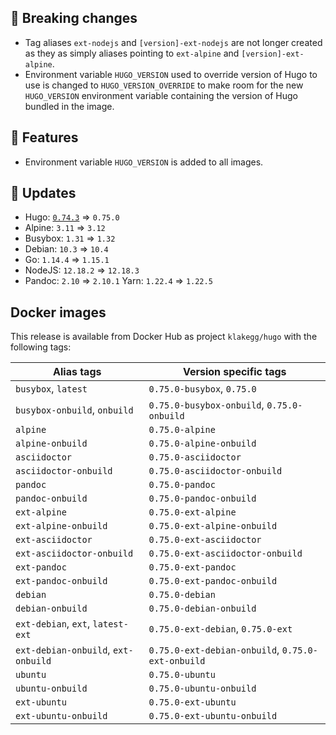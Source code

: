## :loudspeaker: Breaking changes

* Tag aliases `ext-nodejs` and `[version]-ext-nodejs` are not longer created as they as simply aliases pointing to `ext-alpine` and `[version]-ext-alpine`.
* Environment variable `HUGO_VERSION` used to override version of Hugo to use is changed to `HUGO_VERSION_OVERRIDE` to make room for the new `HUGO_VERSION` environment variable containing the version of Hugo bundled in the image.


## :tada: Features

* Environment variable `HUGO_VERSION` is added to all images.


## :heartbeat: Updates

* Hugo: [`0.74.3`](https://github.com/klakegg/docker-hugo/releases/tag/0.74.3) => `0.75.0`
* Alpine: `3.11` => `3.12`
* Busybox: `1.31` => `1.32`
* Debian: `10.3` => `10.4`
* Go: `1.14.4` => `1.15.1`
* NodeJS: `12.18.2` => `12.18.3`
* Pandoc: `2.10` => `2.10.1`
 Yarn: `1.22.4` => `1.22.5`


## Docker images

This release is available from Docker Hub as project `klakegg/hugo` with the following tags:

| Alias tags                   | Version specific tags                      |
| ---------------------------- | ------------------------------------------ |
| `busybox`, `latest`          | `0.75.0-busybox`, `0.75.0`                 |
| `busybox-onbuild`, `onbuild` | `0.75.0-busybox-onbuild`, `0.75.0-onbuild` |
| `alpine`                     | `0.75.0-alpine`                            |
| `alpine-onbuild`             | `0.75.0-alpine-onbuild`                    |
| `asciidoctor`                | `0.75.0-asciidoctor`                       |
| `asciidoctor-onbuild`        | `0.75.0-asciidoctor-onbuild`               |
| `pandoc`                     | `0.75.0-pandoc`                            |
| `pandoc-onbuild`             | `0.75.0-pandoc-onbuild`                    |
| `ext-alpine`                 | `0.75.0-ext-alpine`                        |
| `ext-alpine-onbuild`         | `0.75.0-ext-alpine-onbuild`                |
| `ext-asciidoctor`            | `0.75.0-ext-asciidoctor`                   |
| `ext-asciidoctor-onbuild`    | `0.75.0-ext-asciidoctor-onbuild`           |
| `ext-pandoc`                 | `0.75.0-ext-pandoc`                        |
| `ext-pandoc-onbuild`         | `0.75.0-ext-pandoc-onbuild`                |
| `debian`                     | `0.75.0-debian`                            |
| `debian-onbuild`             | `0.75.0-debian-onbuild`                    |
| `ext-debian`, `ext`, `latest-ext` | `0.75.0-ext-debian`, `0.75.0-ext`     |
| `ext-debian-onbuild`, `ext-onbuild` | `0.75.0-ext-debian-onbuild`, `0.75.0-ext-onbuild` |
| `ubuntu`                     | `0.75.0-ubuntu`                            |
| `ubuntu-onbuild`             | `0.75.0-ubuntu-onbuild`                    |
| `ext-ubuntu`                 | `0.75.0-ext-ubuntu`                        |
| `ext-ubuntu-onbuild`         | `0.75.0-ext-ubuntu-onbuild`                |
